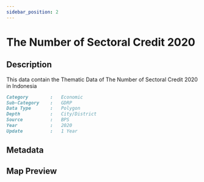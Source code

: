 ```yaml
---
sidebar_position: 2
---
```


# The Number of Sectoral Credit 2020

## Description

This data contain the Thematic Data of The Number of Sectoral Credit 2020 in Indonesia

```md title="The Number of Sectoral Credit 2020"{1-7}
Category        :   Economic
Sub-Category    :   GDRP
Data Type       :   Polygon
Depth           :   City/District
Source          :   BPS
Year            :   2020
Update          :   1 Year
```

## Metadata

## Map Preview